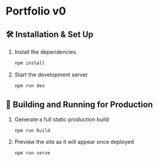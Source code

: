 # Portfolio v0

## 🛠 Installation & Set Up

1. Install the dependencies
    ```sh
    npm install
    ```

2. Start the development server

   ```sh
   npm run dev
   ```

## :rocket: Building and Running for Production

1. Generate a full static production build

   ```sh
   npm run build
   ```

1. Preview the site as it will appear once deployed

   ```sh
   npm run serve
   ```
